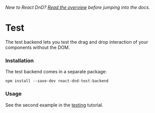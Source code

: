 *New to React DnD? [Read the overview](docs-overview.html) before jumping into the docs.*

Test
===================

The test backend lets you test the drag and drop interaction of your components without the DOM.

### Installation

The test backend comes in a separate package:

```
npm install --save-dev react-dnd-test-backend
```

### Usage

See the second example in the [testing](docs-testing.html) tutorial.